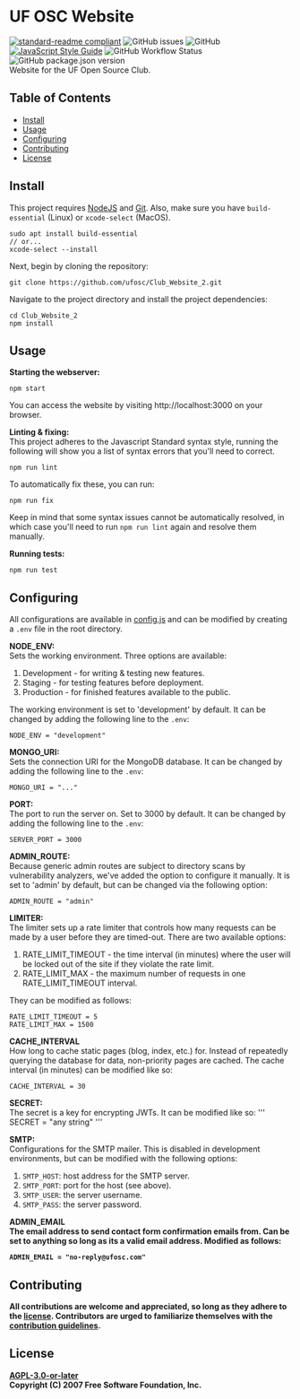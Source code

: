 # UF OSC Website

[![standard-readme compliant](https://img.shields.io/badge/readme%20style-standard-brightgreen.svg?style=flat-square)](https://github.com/RichardLitt/standard-readme) ![GitHub issues](https://img.shields.io/github/issues-raw/ufosc/Club_Website_2) ![GitHub](https://img.shields.io/github/license/ufosc/Club_Website_2) [![JavaScript Style Guide](https://img.shields.io/badge/code_style-standard-brightgreen.svg)](https://standardjs.com) ![GitHub Workflow Status](https://img.shields.io/github/workflow/status/ufosc/Club_Website_2/Node.js%20CI) ![GitHub package.json version](https://img.shields.io/github/package-json/v/ufosc/Club_Website_2)
<br/>
Website for the UF Open Source Club.

## Table of Contents

- [Install](#install)
- [Usage](#usage)
- [Configuring](#configuring)
- [Contributing](#contributing)
- [License](#license)

## Install

This project requires [NodeJS](https://nodejs.org/en/) and [Git](https://git-scm.com). Also, make sure you have `build-essential` (Linux) or `xcode-select` (MacOS).

```
sudo apt install build-essential
// or...
xcode-select --install
```

Next, begin by cloning the repository:

```
git clone https://github.com/ufosc/Club_Website_2.git
```

Navigate to the project directory and install the project dependencies:

```
cd Club_Website_2
npm install
```

## Usage

<b>Starting the webserver:</b>

```
npm start
```

You can access the website by visiting http://localhost:3000 on your browser.

<b>Linting & fixing:</b>
<br/>
This project adheres to the Javascript Standard syntax style, running the following will show you a list of syntax errors that you'll need to correct.

```
npm run lint
```

To automatically fix these, you can run:

```
npm run fix
```

Keep in mind that some syntax issues cannot be automatically resolved, in which case you'll need to run `npm run lint` again and resolve them manually.

<b>Running tests:</b>

```
npm run test
```

## Configuring

All configurations are available in [config.js](config.js) and can be modified by creating a `.env` file in the root directory.

<b> NODE_ENV: </b><br>
Sets the working environment. Three options are available:

1. Development - for writing & testing new features.
2. Staging - for testing features before deployment.
3. Production - for finished features available to the public.

The working environment is set to 'development' by default. It can be changed by adding the following line to the `.env`:

```
NODE_ENV = "development"
```

<b> MONGO_URI: </b><br>
Sets the connection URI for the MongoDB database. It can be changed by adding the following line to the `.env`:

```
MONGO_URI = "..."
```

<b>PORT:</b><br>
The port to run the server on. Set to 3000 by default. It can be changed by adding the following line to the `.env`:

```
SERVER_PORT = 3000
```

<b>ADMIN_ROUTE:</b><br>
Because generic admin routes are subject to directory scans by vulnerability analyzers, we've added the option to configure it manually. It is set to 'admin' by default, but can be changed via the following option:

```
ADMIN_ROUTE = "admin"
```

<b>LIMITER:</b><br>
The limiter sets up a rate limiter that controls how many requests can be made by a user before they are timed-out. There are two available options:

1. RATE_LIMIT_TIMEOUT - the time interval (in minutes) where the user will be locked out of the site if they violate the rate limit.
2. RATE_LIMIT_MAX - the maximum number of requests in one RATE_LIMIT_TIMEOUT interval.

They can be modified as follows:

```
RATE_LIMIT_TIMEOUT = 5
RATE_LIMIT_MAX = 1500
```

<b>CACHE_INTERVAL</b><br>
How long to cache static pages (blog, index, etc.) for. Instead of repeatedly querying the database for data, non-priority pages are cached. The cache interval (in minutes) can be modified like so:

```
CACHE_INTERVAL = 30
```

<b>SECRET:</b><br>
The secret is a key for encrypting JWTs. It can be modified like so:
'''
SECRET = "any string"
'''

<b>SMTP:</b><br>
Configurations for the SMTP mailer. This is disabled in development environments, but can be modified with the following options:

1. `SMTP_HOST`: host address for the SMTP server.
2. `SMTP_PORT`: port for the host (see above).
3. `SMTP_USER`: the server username.
4. `SMTP_PASS`: the server password.

<b>ADMIN_EMAIL<b><br>
The email address to send contact form confirmation emails from. Can be set to anything so long as its a valid email address. Modified as follows:

```
ADMIN_EMAIL = "no-reply@ufosc.com"
```

## Contributing

All contributions are welcome and appreciated, so long as they adhere to the [license](#license). Contributors are urged to familiarize themselves with the [contribution guidelines](CONTRIBUTING.md).

## License

[AGPL-3.0-or-later](LICENSE.md) <br/>
Copyright (C) 2007 Free Software Foundation, Inc.
